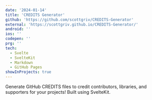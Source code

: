 ```yaml
---
date: '2024-01-14'
title: 'CREDITS Generator'
github: 'https://github.com/scottgriv/CREDITS-Generator'
external: 'https://scottgriv.github.io/CREDITS-Generator/'
android: ''
ios: ''
codepen: ''
prg: ''
tech:
  - Svelte
  - SvelteKit
  - Markdown
  - GitHub Pages
showInProjects: true
---
```


Generate GitHub CREDITS files to credit contributors, libraries, and supporters for your projects! Built using SvelteKit.
